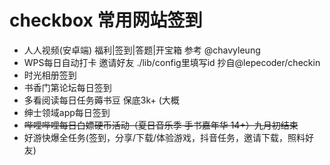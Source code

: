# checkbox  常用网站签到
 - 人人视频(安卓端) 福利|签到|答题|开宝箱 参考 @chavyleung
 - WPS每日自动打卡 邀请好友 ./lib/config里填写id 抄自@lepecoder/checkin
 - 时光相册签到
 - 书香门第论坛每日签到
 - 多看阅读每日任务薅书豆 保底3k+ (大概
 - 绅士领域app每日签到
 - ~~哔哩哔哩每日白嫖硬币活动（夏日音乐季 手书嘉年华 14+）九月初结束~~
 - 好游快爆全任务(签到，分享/下载/体验游戏，抖音任务，邀请下载，照料好友)

